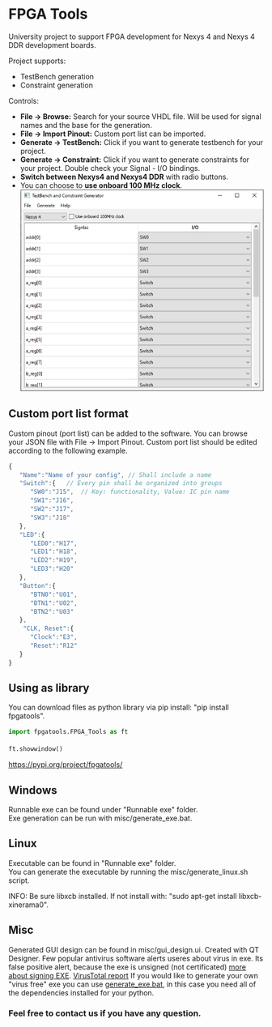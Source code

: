 # FPGA Tools
University project to support FPGA development for Nexys 4 and Nexys 4 DDR development boards.

Project supports:
  - TestBench generation
  - Constraint generation

Controls:
 - **File -> Browse:** Search for your source VHDL file. Will be used for signal names and the base for the generation.
 - **File -> Import Pinout:** Custom port list can be imported.
 - **Generate -> TestBench:** Click if you want to generate testbench for your project.
 - **Generate -> Constraint:** Click if you want to generate constraints for your project. Double check your Signal - I/O bindings.
 - **Switch between Nexys4 and Nexys4 DDR** with radio buttons.
 - You can choose to **use onboard 100 MHz clock**.
![Picture of GUI](https://github.com/Fint0r/FPGA_Tools/blob/master/misc/doc/sw_gui.jpg?raw=true "Picture of the SW")

## Custom port list format
Custom pinout (port list) can be added to the software. You can browse your JSON file with File -> Import Pinout.
Custom port list should be edited according to the following example.
```javascript
{
   "Name":"Name of your config", // Shall include a name
   "Switch":{   // Every pin shall be organized into groups
      "SW0":"J15",  // Key: functionality, Value: IC pin name
      "SW1":"J16",
      "SW2":"J17",
      "SW3":"J18"
   },
   "LED":{
      "LED0":"H17",
      "LED1":"H18",
      "LED2":"H19",
      "LED3":"H20"
   },
   "Button":{
      "BTN0":"U01",
      "BTN1":"U02",
      "BTN2":"U03"
   },
    "CLK, Reset":{
      "Clock":"E3",
      "Reset":"R12" 
   }
}
```

## Using as library
You can download files as python library via pip install: "pip install fpgatools".

```python
import fpgatools.FPGA_Tools as ft

ft.showwindow()
```

https://pypi.org/project/fpgatools/
## Windows

Runnable exe can be found under "Runnable exe" folder.\
Exe generation can be run with misc/generate_exe.bat.

## Linux

Executable can be found in "Runnable exe" folder.\
You can generate the executable by running the misc/generate_linux.sh script.

INFO: Be sure libxcb installed. If not install with: "sudo apt-get install libxcb-xinerama0".
## Misc
Generated GUI design can be found in misc/gui_design.ui. Created with QT Designer.
Few popular antivirus software alerts useres about virus in exe. Its false positive alert, because the exe is unsigned (not certificated) [more about signing EXE](https://stackoverflow.com/questions/252226/signing-a-windows-exe-file?noredirect=1&lq=1). [VirusTotal report](https://www.virustotal.com/gui/file/15d41d4d85b69bdeec66af8920b53919d32ba3c486c09b2b85eca7ae09223686/detection)
If you would like to generate your own "virus free" exe you can use [generate_exe.bat](https://github.com/Fint0r/FPGA_Tools/blob/master/misc/generate_exe.bat), in this case you need all of the dependencies installed for your python.

### Feel free to contact us if you have any question.
